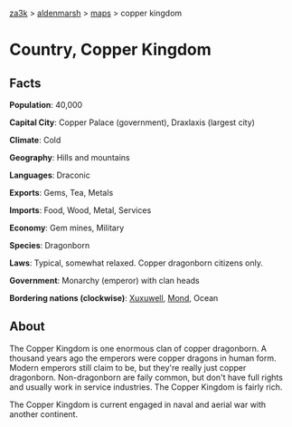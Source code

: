 [za3k](/) > [aldenmarsh](/aldenmarsh) > [maps](maps.md) > copper kingdom

# Country, Copper Kingdom
## Facts
**Population**: 40,000

**Capital City**: Copper Palace (government), Draxlaxis (largest city)

**Climate**: Cold

**Geography**: Hills and mountains

**Languages**: Draconic

**Exports**: Gems, Tea, Metals

**Imports**: Food, Wood, Metal, Services

**Economy**: Gem mines, Military

**Species**: Dragonborn

**Laws**: Typical, somewhat relaxed. Copper dragonborn citizens only.

**Government**: Monarchy (emperor) with clan heads

**Bordering nations (clockwise)**: [Xuxuwell](xuxuwell.md), [Mond](mond.md), Ocean

## About
The Copper Kingdom is one enormous clan of copper dragonborn. A thousand years ago the emperors were copper dragons in human form. Modern emperors still claim to be, but they're really just copper dragonborn.
Non-dragonborn are faily common, but don't have full rights and usually work in service industries. The Copper Kingdom is fairly rich.

The Copper Kingdom is current engaged in naval and aerial war with another continent.
